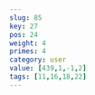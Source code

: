 ```yaml
---
slug: 85
key: 27
pos: 24
weight: 4
primes: 4
category: user
value: [439,1,-1,2]
tags: [11,16,18,22]
---
```

